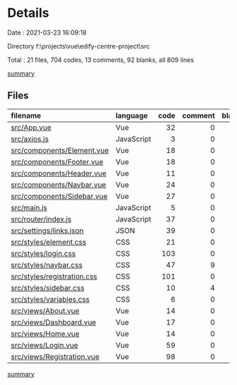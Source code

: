 # Details

Date : 2021-03-23 16:09:18

Directory f:\projects\vue\edify-centre-project\src

Total : 21 files,  704 codes, 13 comments, 92 blanks, all 809 lines

[summary](results.md)

## Files
| filename | language | code | comment | blank | total |
| :--- | :--- | ---: | ---: | ---: | ---: |
| [src/App.vue](/src/App.vue) | Vue | 32 | 0 | 3 | 35 |
| [src/axios.js](/src/axios.js) | JavaScript | 3 | 0 | 1 | 4 |
| [src/components/Element.vue](/src/components/Element.vue) | Vue | 18 | 0 | 2 | 20 |
| [src/components/Footer.vue](/src/components/Footer.vue) | Vue | 18 | 0 | 5 | 23 |
| [src/components/Header.vue](/src/components/Header.vue) | Vue | 11 | 0 | 3 | 14 |
| [src/components/Navbar.vue](/src/components/Navbar.vue) | Vue | 24 | 0 | 4 | 28 |
| [src/components/Sidebar.vue](/src/components/Sidebar.vue) | Vue | 27 | 0 | 5 | 32 |
| [src/main.js](/src/main.js) | JavaScript | 5 | 0 | 0 | 5 |
| [src/router/index.js](/src/router/index.js) | JavaScript | 37 | 0 | 3 | 40 |
| [src/settings/links.json](/src/settings/links.json) | JSON | 39 | 0 | 7 | 46 |
| [src/styles/element.css](/src/styles/element.css) | CSS | 21 | 0 | 2 | 23 |
| [src/styles/login.css](/src/styles/login.css) | CSS | 103 | 0 | 13 | 116 |
| [src/styles/navbar.css](/src/styles/navbar.css) | CSS | 47 | 9 | 13 | 69 |
| [src/styles/registration.css](/src/styles/registration.css) | CSS | 101 | 0 | 14 | 115 |
| [src/styles/sidebar.css](/src/styles/sidebar.css) | CSS | 10 | 4 | 3 | 17 |
| [src/styles/variables.css](/src/styles/variables.css) | CSS | 6 | 0 | 0 | 6 |
| [src/views/About.vue](/src/views/About.vue) | Vue | 14 | 0 | 4 | 18 |
| [src/views/Dashboard.vue](/src/views/Dashboard.vue) | Vue | 17 | 0 | 2 | 19 |
| [src/views/Home.vue](/src/views/Home.vue) | Vue | 14 | 0 | 2 | 16 |
| [src/views/Login.vue](/src/views/Login.vue) | Vue | 59 | 0 | 4 | 63 |
| [src/views/Registration.vue](/src/views/Registration.vue) | Vue | 98 | 0 | 2 | 100 |

[summary](results.md)